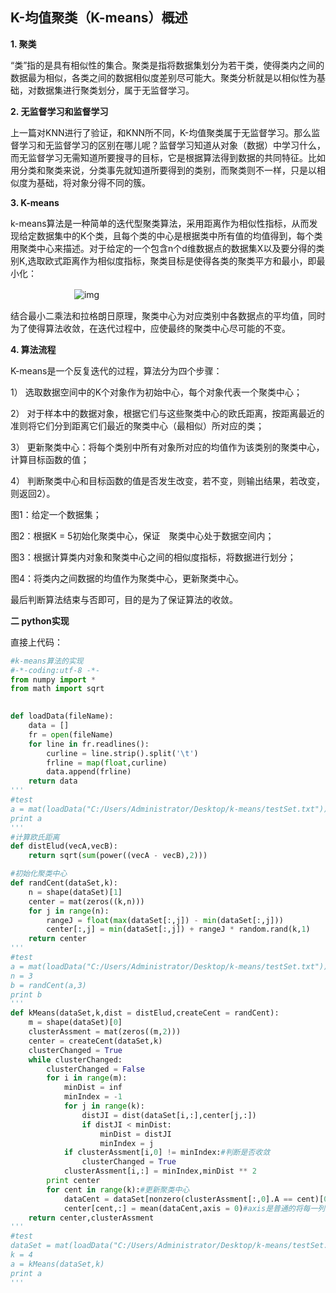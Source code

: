 ## **K-均值聚类（K-means）概述**

**1. 聚类**

   “类”指的是具有相似性的集合。聚类是指将数据集划分为若干类，使得类内之间的数据最为相似，各类之间的数据相似度差别尽可能大。聚类分析就是以相似性为基础，对数据集进行聚类划分，属于无监督学习。

**2. 无监督学习和监督学习**

   上一篇对KNN进行了验证，和KNN所不同，K-均值聚类属于无监督学习。那么监督学习和无监督学习的区别在哪儿呢？监督学习知道从对象（数据）中学习什么，而无监督学习无需知道所要搜寻的目标，它是根据算法得到数据的共同特征。比如用分类和聚类来说，分类事先就知道所要得到的类别，而聚类则不一样，只是以相似度为基础，将对象分得不同的簇。

**3. K-means**

   k-means算法是一种简单的迭代型聚类算法，采用距离作为相似性指标，从而发现给定数据集中的K个类，且每个类的中心是根据类中所有值的均值得到，每个类用聚类中心来描述。对于给定的一个包含n个d维数据点的数据集X以及要分得的类别K,选取欧式距离作为相似度指标，聚类目标是使得各类的聚类平方和最小，即最小化：

 　　　　　　                       　![img](https://images0.cnblogs.com/blog2015/771535/201508/071351008301642.jpg)

结合最小二乘法和拉格朗日原理，聚类中心为对应类别中各数据点的平均值，同时为了使得算法收敛，在迭代过程中，应使最终的聚类中心尽可能的不变。

**4. 算法流程**

K-means是一个反复迭代的过程，算法分为四个步骤：

1） 选取数据空间中的K个对象作为初始中心，每个对象代表一个聚类中心；

2） 对于样本中的数据对象，根据它们与这些聚类中心的欧氏距离，按距离最近的准则将它们分到距离它们最近的聚类中心（最相似）所对应的类；

3） 更新聚类中心：将每个类别中所有对象所对应的均值作为该类别的聚类中心，计算目标函数的值；

4） 判断聚类中心和目标函数的值是否发生改变，若不变，则输出结果，若改变，则返回2）。

图1：给定一个数据集；

图2：根据K = 5初始化聚类中心，保证　聚类中心处于数据空间内；

图3：根据计算类内对象和聚类中心之间的相似度指标，将数据进行划分；

图4：将类内之间数据的均值作为聚类中心，更新聚类中心。

最后判断算法结束与否即可，目的是为了保证算法的收敛。

 

**二  python实现**

直接上代码：



```python
#k-means算法的实现
#-*-coding:utf-8 -*-
from numpy import *
from math import sqrt

 
def loadData(fileName):
    data = []
    fr = open(fileName)
    for line in fr.readlines():
        curline = line.strip().split('\t')
        frline = map(float,curline)
        data.append(frline)
    return data
'''
#test
a = mat(loadData("C:/Users/Administrator/Desktop/k-means/testSet.txt"))
print a
'''
#计算欧氏距离
def distElud(vecA,vecB):
    return sqrt(sum(power((vecA - vecB),2)))

#初始化聚类中心
def randCent(dataSet,k):
    n = shape(dataSet)[1]
    center = mat(zeros((k,n)))
    for j in range(n):
        rangeJ = float(max(dataSet[:,j]) - min(dataSet[:,j]))
        center[:,j] = min(dataSet[:,j]) + rangeJ * random.rand(k,1)
    return center
'''
#test
a = mat(loadData("C:/Users/Administrator/Desktop/k-means/testSet.txt"))
n = 3
b = randCent(a,3)
print b
'''
def kMeans(dataSet,k,dist = distElud,createCent = randCent):
    m = shape(dataSet)[0]
    clusterAssment = mat(zeros((m,2)))
    center = createCent(dataSet,k)
    clusterChanged = True
    while clusterChanged:
        clusterChanged = False
        for i in range(m):
            minDist = inf
            minIndex = -1
            for j in range(k):
                distJI = dist(dataSet[i,:],center[j,:])
                if distJI < minDist:
                    minDist = distJI
                    minIndex = j
            if clusterAssment[i,0] != minIndex:#判断是否收敛
                clusterChanged = True
            clusterAssment[i,:] = minIndex,minDist ** 2
        print center
        for cent in range(k):#更新聚类中心
            dataCent = dataSet[nonzero(clusterAssment[:,0].A == cent)[0]]
            center[cent,:] = mean(dataCent,axis = 0)#axis是普通的将每一列相加，而axis=1表示的是将向量的每一行进行相加
    return center,clusterAssment
'''
#test
dataSet = mat(loadData("C:/Users/Administrator/Desktop/k-means/testSet.txt"))
k = 4
a = kMeans(dataSet,k)
print a
''' 
```